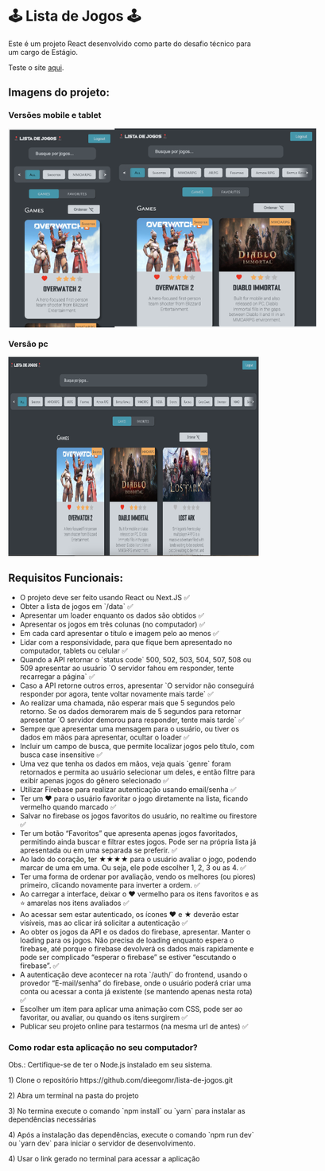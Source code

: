 <h1>🕹️ Lista de Jogos 🕹️</h1>

<p>
Este é um projeto React desenvolvido como parte do desafio técnico para um cargo de Estágio.
</p>

<p>Teste o site <a href="https://lista-de-jogos-rho.vercel.app" target="_blank">aqui</a>.</p>

<h2>Imagens do projeto:</h2>

<h3>Versões mobile e tablet</h3>
<div style="display: flex; flex-direction: row;">
<img src="mobile.png" alt="project screenshot" width="250" height="400">
<img src="tablet.png" alt="project screenshot" width="500" height="400">
</div>

<h3>Versão pc</h3>
<img src="pc.png" alt="project screenshot" width="800" height="400">

<h2>Requisitos Funcionais:</h2>

<ul>
<li>O projeto deve ser feito usando React ou Next.JS ✅</li>
<li>Obter a lista de jogos em `/data` ✅</li>
<li>Apresentar um loader enquanto os dados são obtidos ✅</li>
<li>Apresentar os jogos em três colunas (no computador) ✅</li>
<li>Em cada card apresentar o título e imagem pelo ao menos ✅</li>
<li>Lidar com a responsividade, para que fique bem apresentado no computador, tablets ou celular ✅</li>
<li>Quando a API retornar o `status code` 500, 502, 503, 504, 507, 508 ou 509 apresentar ao usuário `O servidor fahou em responder, tente recarregar a página` ✅</li>
<li>Caso a API retorne outros erros, apresentar `O servidor não conseguirá responder por agora, tente voltar novamente mais tarde` ✅</li>
<li>Ao realizar uma chamada, não esperar mais que 5 segundos pelo retorno. Se os dados demorarem mais de 5 segundos para retornar apresentar `O servidor demorou para responder, tente mais tarde` ✅</li>
<li>Sempre que apresentar uma mensagem para o usuário, ou tiver os dados em mãos para apresentar, ocultar o loader ✅</li>
<li>Incluir um campo de busca, que permite localizar jogos pelo título, com busca case insensitive ✅</li>
<li>Uma vez que tenha os dados em mãos, veja quais `genre` foram retornados e permita ao usuário selecionar um deles, e então filtre para exibir apenas jogos do gênero selecionado ✅</li>
<li>Utilizar Firebase para realizar autenticação usando email/senha ✅</li>
<li>Ter um ❤️ para o usuário favoritar o jogo diretamente na lista, ficando vermelho quando marcado ✅</li>
<li>Salvar no firebase os jogos favoritos do usuário, no realtime ou firestore ✅</li>
<li>Ter um botão “Favoritos” que apresenta apenas jogos favoritados, permitindo ainda buscar e filtrar estes jogos. Pode ser na própria lista já apresentada ou em uma separada se preferir. ✅</li>
<li>Ao lado do coração, ter ★★★★ para o usuário avaliar o jogo, podendo marcar de uma em uma. Ou seja, ele pode escolher 1, 2, 3 ou as 4. ✅</li>
<li>Ter uma forma de ordenar por avaliação, vendo os melhores (ou piores) primeiro, clicando novamente para inverter a ordem. ✅</li>
<li>Ao carregar a interface, deixar o ❤️ vermelho para os itens favoritos e as ⭐️ amarelas nos itens avaliados ✅</li>
<li>Ao acessar sem estar autenticado, os ícones ❤️ e ★ deverão estar visíveis, mas ao clicar irá solicitar a autenticação ✅</li>
<li>Ao obter os jogos da API e os dados do firebase, apresentar. Manter o loading para os jogos. Não precisa de loading enquanto espera o firebase, até porque o firebase devolverá os dados mais rapidamente e pode ser complicado “esperar o firebase” se estiver “escutando o firebase”. ✅</li>
<li>A autenticação deve acontecer na rota `/auth/` do frontend, usando o provedor “E-mail/senha” do firebase, onde o usuário poderá criar uma conta ou acessar a conta já existente (se mantendo apenas nesta rota) ✅</li>
<li>Escolher um item para aplicar uma animação com CSS, pode ser ao favoritar, ou avaliar, ou quando os itens surgirem ✅</li>
<li>Publicar seu projeto online para testarmos (na mesma url de antes) ✅</li>
</ul>

<h3 >Como rodar esta aplicação no seu computador?</h3>

<p>Obs.: Certifique-se de ter o Node.js instalado em seu sistema. <p>

<p>1) Clone o repositório https://github.com/dieegomr/lista-de-jogos.git</p>
<p>2) Abra um terminal na pasta do projeto</p>
<p>3) No termina execute o comando `npm install` ou `yarn` para instalar as dependências necessárias</p>
<p>4) Após a instalação das dependências, execute o comando `npm run dev` ou `yarn dev` para iniciar o servidor de desenvolvimento.</p>
<p>4) Usar o link gerado no terminal para acessar a aplicação</p>
